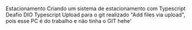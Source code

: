 Estacionamento
Criando um sistema de estacionamento com Typescript
Deafio DIO Typescript
Upload para o git realizado "Add files via upload", pois esse PC é do trabalho e não tinha o GIT hehe'
